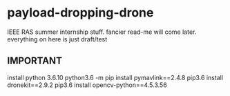 # payload-dropping-drone
IEEE RAS summer internship stuff. fancier read-me will come later. everything on here is just draft/test

## IMPORTANT
install python 3.6.10
python3.6 -m pip install pymavlink==2.4.8
pip3.6 install dronekit==2.9.2
pip3.6 install opencv-python==4.5.3.56
